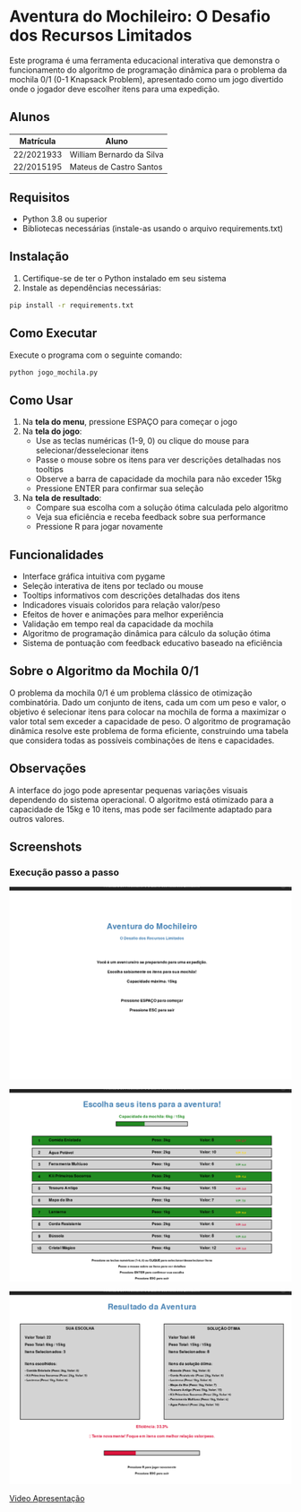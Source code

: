 # Aventura do Mochileiro: O Desafio dos Recursos Limitados

Este programa é uma ferramenta educacional interativa que demonstra o funcionamento do algoritmo de programação dinâmica para o problema da mochila 0/1 (0-1 Knapsack Problem), apresentado como um jogo divertido onde o jogador deve escolher itens para uma expedição.

## Alunos
|Matrícula | Aluno |
| -- | -- |
| 22/2021933  |  William Bernardo da Silva |
| 22/2015195  |  Mateus de Castro Santos |

## Requisitos

- Python 3.8 ou superior
- Bibliotecas necessárias (instale-as usando o arquivo requirements.txt)

## Instalação

1. Certifique-se de ter o Python instalado em seu sistema
2. Instale as dependências necessárias:

```bash
pip install -r requirements.txt
```

## Como Executar

Execute o programa com o seguinte comando:

```bash
python jogo_mochila.py
```

## Como Usar

1. Na **tela do menu**, pressione ESPAÇO para começar o jogo
2. Na **tela do jogo**:
   - Use as teclas numéricas (1-9, 0) ou clique do mouse para selecionar/desselecionar itens
   - Passe o mouse sobre os itens para ver descrições detalhadas nos tooltips
   - Observe a barra de capacidade da mochila para não exceder 15kg
   - Pressione ENTER para confirmar sua seleção
3. Na **tela de resultado**:
   - Compare sua escolha com a solução ótima calculada pelo algoritmo
   - Veja sua eficiência e receba feedback sobre sua performance
   - Pressione R para jogar novamente

## Funcionalidades

- Interface gráfica intuitiva com pygame
- Seleção interativa de itens por teclado ou mouse
- Tooltips informativos com descrições detalhadas dos itens
- Indicadores visuais coloridos para relação valor/peso
- Efeitos de hover e animações para melhor experiência
- Validação em tempo real da capacidade da mochila
- Algoritmo de programação dinâmica para cálculo da solução ótima
- Sistema de pontuação com feedback educativo baseado na eficiência

## Sobre o Algoritmo da Mochila 0/1

O problema da mochila 0/1 é um problema clássico de otimização combinatória. Dado um conjunto de itens, cada um com um peso e valor, o objetivo é selecionar itens para colocar na mochila de forma a maximizar o valor total sem exceder a capacidade de peso. O algoritmo de programação dinâmica resolve este problema de forma eficiente, construindo uma tabela que considera todas as possíveis combinações de itens e capacidades.

## Observações

A interface do jogo pode apresentar pequenas variações visuais dependendo do sistema operacional. O algoritmo está otimizado para a capacidade de 15kg e 10 itens, mas pode ser facilmente adaptado para outros valores.

## Screenshots

### Execução passo a passo
![parte1](./img/parte1.png)

![parte2](./img/parte2.png)

![parte3](./img/parte3.png)


[Video Apresentação](https://youtu.be/v2dP30-uWZU)
